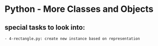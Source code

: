 # Python - More Classes and Objects

## special tasks to look into:
    - 4-rectangle.py: create new instance based on representation
